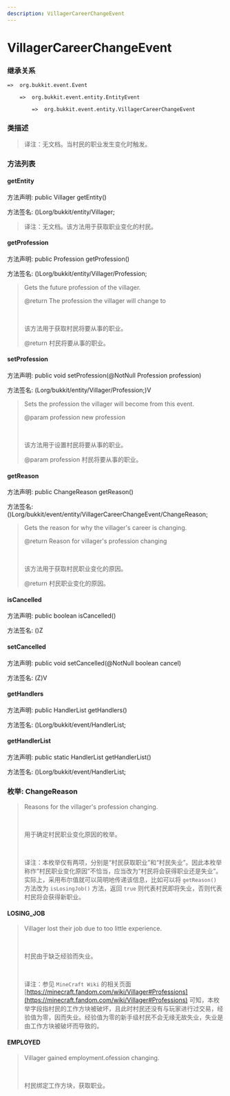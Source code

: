 ```yaml
---
description: VillagerCareerChangeEvent
---
```


# VillagerCareerChangeEvent

### 继承关系

    =>  org.bukkit.event.Event

        =>  org.bukkit.event.entity.EntityEvent

            =>  org.bukkit.event.entity.VillagerCareerChangeEvent

### 类描述

> 译注：无文档。当村民的职业发生变化时触发。

### 方法列表

#### getEntity

方法声明: public Villager getEntity()

方法签名: ()Lorg/bukkit/entity/Villager;

> 译注：无文档。该方法用于获取职业变化的村民。

#### getProfession

方法声明: public Profession getProfession()

方法签名: ()Lorg/bukkit/entity/Villager/Profession;

> Gets the future profession of the villager.
> 
> @return The profession the villager will change to
> 
> <br>
> 
> 该方法用于获取村民将要从事的职业。
> 
> @return 村民将要从事的职业。

#### setProfession

方法声明: public void setProfession(@NotNull Profession profession)

方法签名: (Lorg/bukkit/entity/Villager/Profession;)V

> Sets the profession the villager will become from this event.
> 
> @param profession new profession
> 
> <br>
> 
> 该方法用于设置村民将要从事的职业。
> 
> @param profession 村民将要从事的职业。

#### getReason

方法声明: public ChangeReason getReason()

方法签名: ()Lorg/bukkit/event/entity/VillagerCareerChangeEvent/ChangeReason;

> Gets the reason for why the villager's career is changing.
> 
> @return Reason for villager's profession changing
> 
> <br>
> 
> 该方法用于获取村民职业变化的原因。
> 
> @return 村民职业变化的原因。

#### isCancelled

方法声明: public boolean isCancelled()

方法签名: ()Z

#### setCancelled

方法声明: public void setCancelled(@NotNull boolean cancel)

方法签名: (Z)V

#### getHandlers

方法声明: public HandlerList getHandlers()

方法签名: ()Lorg/bukkit/event/HandlerList;

#### getHandlerList

方法声明: public static HandlerList getHandlerList()

方法签名: ()Lorg/bukkit/event/HandlerList;

### 枚举: ChangeReason

> Reasons for the villager's profession changing.
> 
> <br>
> 
> 用于确定村民职业变化原因的枚举。
> 
> <br>
> 
> 译注：本枚举仅有两项，分别是“村民获取职业”和“村民失业”。因此本枚举称作“村民职业变化原因”不恰当，应当改为“村民将会获得职业还是失业”。实际上，采用布尔值就可以简明地传递该信息，比如可以将 `getReason()` 方法改为 `isLosingJob()` 方法，返回 `true` 则代表村民即将失业，否则代表村民将会获得新职业。

#### LOSING_JOB

> Villager lost their job due to too little experience.
> 
> <br>
> 
> 村民由于缺乏经验而失业。
> 
> <br>
> 
> 译注：参见 `MineCraft Wiki` 的相关页面 [https://minecraft.fandom.com/wiki/Villager#Professions](https://minecraft.fandom.com/wiki/Villager#Professions) 可知，本枚举字段指村民的工作方块被破坏，且此时村民还没有与玩家进行过交易，经验值为零，因而失业。经验值为零的新手级村民不会无缘无故失业，失业是由工作方块被破坏而导致的。

#### EMPLOYED

> Villager gained employment.ofession changing.
> 
> <br>
> 
> 村民绑定工作方块，获取职业。